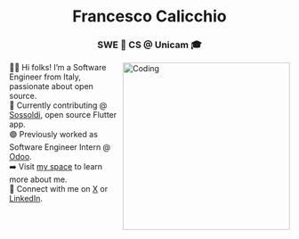 <h1 align="center">Francesco Calicchio</h1>
<h3 align="center">SWE 👾 CS @ Unicam 🎓</h3>
<img align="right" alt="Coding" height="300" src="https://media4.giphy.com/media/3o6fJ5z2bgCLBshZUA/giphy.gif">

<ul style="list-style-type: none; margin: 0; padding: 0;">
      <li>🧙‍♂️ Hi folks! I’m a Software Engineer from Italy, passionate about open source.</li>
      <li>💸 Currently contributing @ <a href="https://github.com/RIP-comm/sossoldi" target="_blank">Sossoldi</a>, open source Flutter app.
      <li>🟣 Previously worked as Software Engineer Intern @ <a href="https://odoo.com" target="_blank">Odoo</a>.</li>
      <li>➡️ Visit <a href="https://fres.space" target="_blank">my space</a> to learn more about me.</li>
      <li>💭 Connect with me on <a href="https://x.com/shelovesfres" target="_blank">X</a> or <a href="https://www.linkedin.com/in/francesco-calicchio/" target="_blank">LinkedIn</a>.</li>
</ul>
